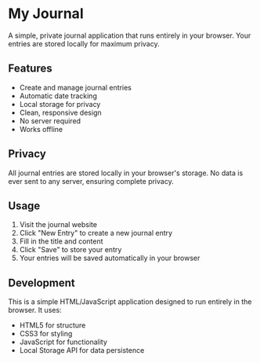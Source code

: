 # My Journal

A simple, private journal application that runs entirely in your browser. Your entries are stored locally for maximum privacy.

## Features
- Create and manage journal entries
- Automatic date tracking
- Local storage for privacy
- Clean, responsive design
- No server required
- Works offline

## Privacy
All journal entries are stored locally in your browser's storage. No data is ever sent to any server, ensuring complete privacy.

## Usage
1. Visit the journal website
2. Click "New Entry" to create a new journal entry
3. Fill in the title and content
4. Click "Save" to store your entry
5. Your entries will be saved automatically in your browser

## Development
This is a simple HTML/JavaScript application designed to run entirely in the browser. It uses:
- HTML5 for structure
- CSS3 for styling
- JavaScript for functionality
- Local Storage API for data persistence
